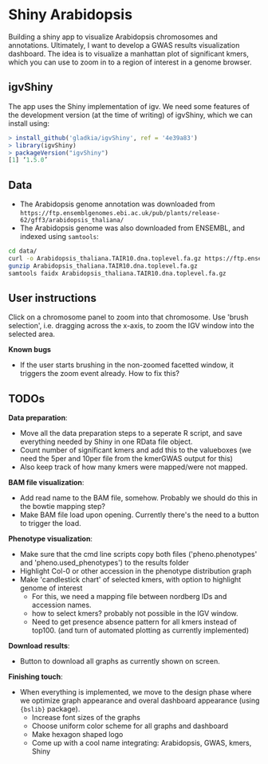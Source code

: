 # Shiny Arabidopsis

Building a shiny app to visualize Arabidopsis chromosomes and annotations. Ultimately, I want to develop a GWAS results visualization dashboard. The idea is to visualize a manhattan plot of significant kmers, which you can use to zoom in to a region of interest in a genome browser.

## igvShiny

The app uses the Shiny implementation of igv. We need some features of the development version (at the time of writing) of igvShiny, which we can install using:

```R
> install_github('gladkia/igvShiny', ref = '4e39a83')
> library(igvShiny)
> packageVersion("igvShiny")
[1] ‘1.5.0’
```

## Data 

- The Arabidopsis genome annotation was downloaded from `https://ftp.ensemblgenomes.ebi.ac.uk/pub/plants/release-62/gff3/arabidopsis_thaliana/`
- The Arabidopsis genome was also downloaded from ENSEMBL, and indexed using `samtools`:

```bash
cd data/
curl -o Arabidopsis_thaliana.TAIR10.dna.toplevel.fa.gz https://ftp.ensemblgenomes.ebi.ac.uk/pub/plants/release-62/fasta/arabidopsis_thaliana/dna/Arabidopsis_thaliana.TAIR10.dna.toplevel.fa.gz
gunzip Arabidopsis_thaliana.TAIR10.dna.toplevel.fa.gz
samtools faidx Arabidopsis_thaliana.TAIR10.dna.toplevel.fa.gz
```

## User instructions

Click on a chromosome panel to zoom into that chromosome. Use 'brush selection', i.e. dragging across the x-axis, to zoom the IGV window into the selected area.

**Known bugs**

- If the user starts brushing in the non-zoomed facetted window, it triggers the zoom event already. How to fix this?

## TODOs

**Data preparation**:

- Move all the data preparation steps to a seperate R script, and save everything needed by Shiny in one RData file object.
- Count number of significant kmers and add this to the valueboxes (we need the 5per and 10per file from the kmerGWAS output for this)
- Also keep track of how many kmers were mapped/were not mapped.

**BAM file visualization**:

- Add read name to the BAM file, somehow. Probably we should do this in the bowtie mapping step?
- Make BAM file load upon opening. Currently there's the need to a button to trigger the load.

**Phenotype visualization**:

- Make sure that the cmd line scripts copy both files ('pheno.phenotypes' and 'pheno.used_phenotypes') to the 
results folder
- Highlight Col-0 or other accession in the phenotype distribution graph
- Make 'candlestick chart' of selected kmers, with option to highlight genome of interest
    - For this, we need a mapping file between nordberg IDs and accession names.
    - how to select kmers? probably not possible in the IGV window.
    - Need to get presence absence pattern for all kmers instead of top100. (and turn of automated plotting as currently implemented)

**Download results**:

- Button to download all graphs as currently shown on screen. 

**Finishing touch**:

- When everything is implemented, we move to the design phase where we optimize graph appearance and overal dashboard appearance (using `{bslib}` package).
    - Increase font sizes of the graphs
    - Choose uniform color scheme for all graphs and dashboard
    - Make hexagon shaped logo
    - Come up with a cool name integrating: Arabidopsis, GWAS, kmers, Shiny


